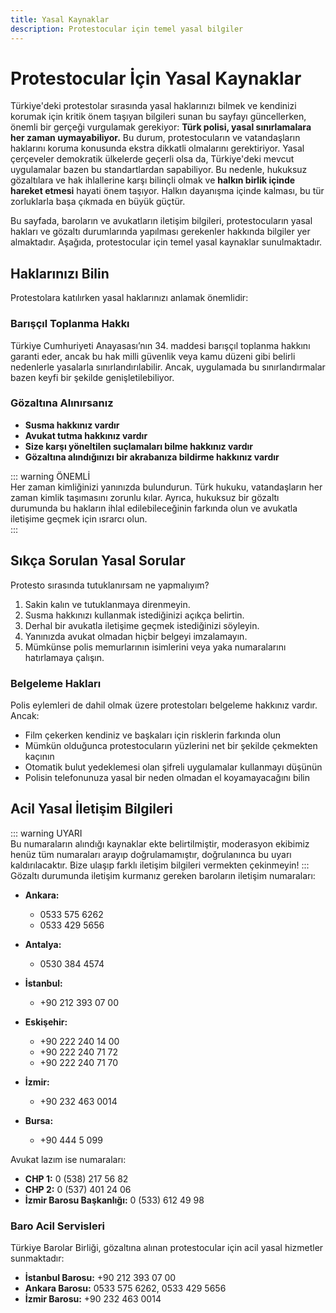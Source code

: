 ```yaml
---
title: Yasal Kaynaklar
description: Protestocular için temel yasal bilgiler
---
```


# Protestocular İçin Yasal Kaynaklar

Türkiye'deki protestolar sırasında yasal haklarınızı bilmek ve kendinizi korumak için kritik önem taşıyan bilgileri sunan bu sayfayı güncellerken, önemli bir gerçeği vurgulamak gerekiyor: **Türk polisi, yasal sınırlamalara her zaman uymayabiliyor.** Bu durum, protestocuların ve vatandaşların haklarını koruma konusunda ekstra dikkatli olmalarını gerektiriyor. Yasal çerçeveler demokratik ülkelerde geçerli olsa da, Türkiye'deki mevcut uygulamalar bazen bu standartlardan sapabiliyor. Bu nedenle, hukuksuz gözaltılara ve hak ihlallerine karşı bilinçli olmak ve **halkın birlik içinde hareket etmesi** hayati önem taşıyor. Halkın dayanışma içinde kalması, bu tür zorluklarla başa çıkmada en büyük güçtür.

Bu sayfada, baroların ve avukatların iletişim bilgileri, protestocuların yasal hakları ve gözaltı durumlarında yapılması gerekenler hakkında bilgiler yer almaktadır. Aşağıda, protestocular için temel yasal kaynaklar sunulmaktadır.

## Haklarınızı Bilin

Protestolara katılırken yasal haklarınızı anlamak önemlidir:

### Barışçıl Toplanma Hakkı

Türkiye Cumhuriyeti Anayasası’nın 34. maddesi barışçıl toplanma hakkını garanti eder, ancak bu hak milli güvenlik veya kamu düzeni gibi belirli nedenlerle yasalarla sınırlandırılabilir. Ancak, uygulamada bu sınırlandırmalar bazen keyfi bir şekilde genişletilebiliyor.

### Gözaltına Alınırsanız

- **Susma hakkınız vardır**  
- **Avukat tutma hakkınız vardır**  
- **Size karşı yöneltilen suçlamaları bilme hakkınız vardır**  
- **Gözaltına alındığınızı bir akrabanıza bildirme hakkınız vardır**  

::: warning ÖNEMLİ  
Her zaman kimliğinizi yanınızda bulundurun. Türk hukuku, vatandaşların her zaman kimlik taşımasını zorunlu kılar. Ayrıca, hukuksuz bir gözaltı durumunda bu hakların ihlal edilebileceğinin farkında olun ve avukatla iletişime geçmek için ısrarcı olun.  
:::


## Sıkça Sorulan Yasal Sorular

Protesto sırasında tutuklanırsam ne yapmalıyım?  
1. Sakin kalın ve tutuklanmaya direnmeyin.
2. Susma hakkınızı kullanmak istediğinizi açıkça belirtin.
3. Derhal bir avukatla iletişime geçmek istediğinizi söyleyin.
4. Yanınızda avukat olmadan hiçbir belgeyi imzalamayın.
5. Mümkünse polis memurlarının isimlerini veya yaka numaralarını hatırlamaya çalışın.

### Belgeleme Hakları

Polis eylemleri de dahil olmak üzere protestoları belgeleme hakkınız vardır. Ancak:

- Film çekerken kendiniz ve başkaları için risklerin farkında olun  
- Mümkün olduğunca protestocuların yüzlerini net bir şekilde çekmekten kaçının  
- Otomatik bulut yedeklemesi olan şifreli uygulamalar kullanmayı düşünün  
- Polisin telefonunuza yasal bir neden olmadan el koyamayacağını bilin  

## Acil Yasal İletişim Bilgileri
::: warning UYARI  
Bu numaraların alındığı kaynaklar ekte belirtilmiştir, moderasyon ekibimiz henüz tüm numaraları arayıp doğrulamamıştır, doğrulanınca bu uyarı kaldırılacaktır. Bize ulaşıp farklı iletişim bilgileri vermekten çekinmeyin!
:::
Gözaltı durumunda iletişim kurmanız gereken baroların iletişim numaraları:

- **Ankara:**  
  - 0533 575 6262  
  - 0533 429 5656  

- **Antalya:**  
  - 0530 384 4574  

- **İstanbul:**  
  - +90 212 393 07 00  

- **Eskişehir:**  
  - +90 222 240 14 00  
  - +90 222 240 71 72  
  - +90 222 240 71 70  

- **İzmir:**  
  - +90 232 463 0014  

- **Bursa:**  
  - +90 444 5 099  

Avukat lazım ise numaraları:

- **CHP 1:** 0 (538) 217 56 82  
- **CHP 2:** 0 (537) 401 24 06  
- **İzmir Barosu Başkanlığı:** 0 (533) 612 49 98  

### Baro Acil Servisleri

Türkiye Barolar Birliği, gözaltına alınan protestocular için acil yasal hizmetler sunmaktadır:

- **İstanbul Barosu:** +90 212 393 07 00  
- **Ankara Barosu:** 0533 575 6262, 0533 429 5656  
- **İzmir Barosu:** +90 232 463 0014  

<!-- ## Ücretsiz Avukatlık Hizmeti

Gönüllü avukatlardan oluşan bir ağ, protestoculara ücretsiz yasal temsil sağlamak için hazırdır. Mevcut bir avukata bağlanmak için yukarıdaki acil yardım hatlarını arayın.

## Yasal Belgeler

### İndirilebilir Kaynaklar

- [Haklarınızı Bilin Kartı (PDF)](/resources/rights-card.pdf) - Yazdırın ve yanınızda taşıyın  
- [Gözaltı Kontrol Listesi (PDF)](/resources/detention-checklist.pdf) - Gözaltına alınırsanız ne yapmalı  
- [Yasal Gözlemci Formu (PDF)](/resources/observer-form.pdf) - Polis suiistimallerini belgelemek için   -->
